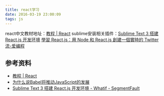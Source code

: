 ```yaml
---
title: react学习
date: 2016-03-19 23:00:09
tags: js
---
```


react中文教材地址：[教程 | React](http://reactjs.cn/react/docs/tutorial.html)
sublime安装相关插件：[Sublime Text 3 搭建 React.js 开发环境](https://segmentfault.com/a/1190000003698071)
[學習 React.js：用 Node 和 React.js 創建一個實時的 Twitter 流-爱编程](http://www.w2bc.com/Article/34540)

## 参考资料
- [教程 | React](http://reactjs.cn/react/docs/tutorial.html)
- [为什么说Babel将推动JavaScript的发展](http://www.infoq.com/cn/news/2015/05/ES6-TypeScript)
- [Sublime Text 3 搭建 React.js 开发环境 - Whatif - SegmentFault](https://segmentfault.com/a/1190000003698071)
